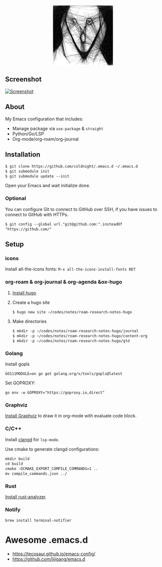 <p align="center">
    <img src="https://raw.githubusercontent.com/coldnight/.emacs.d/master/logo.png" alt="Emacs Configuration" />
</p>

## Screenshot

[![Screenshot](https://gist.githubusercontent.com/coldnight/85f0ffc797d17754cdb20a93b5536e69/raw/6114fe94c4d8aa42cae8a946ee7a7a6eacde4b31/emacs.png)](https://gist.githubusercontent.com/coldnight/85f0ffc797d17754cdb20a93b5536e69/raw/6114fe94c4d8aa42cae8a946ee7a7a6eacde4b31/emacs.png)

## About

My Emacs configuration that includes:

- Manage package via `use-package` & `straight`
- Python/Go/LSP
- Org-mode/org-roam/org-journal

## Installation

```shell
$ git clone https://github.com/coldnight/.emacs.d ~/.emacs.d
$ git submodule init
$ git submodule update --init
```

Open your Emacs and wait initialize done.

### Optional

 You can configure Git to connect to GitHub over SSH, if you have issues to connect to GitHub with HTTPs.

```shell
$ git config --global url."git@github.com:".insteadOf "https://github.com/"
```

## Setup


### icons

Install all-the-icons fonts: `M-x all-the-icons-install-fonts RET`

### org-roam & org-journal & org-agenda &ox-hugo

1. [Install hugo](https://gohugo.io/getting-started/installing/)
2. Create a hugo site

	```shell
	$ hugo new site ~/codes/notes/roam-research-notes-hugo
	```
3. Make directories

	```shell
	$ mkdir -p ~/codes/notes/roam-research-notes-hugo/journal
	$ mkdir -p ~/codes/notes/roam-research-notes-hugo/content-org
	$ mkdir -p ~/codes/notes/roam-research-notes-hugo/gtd
	```

### Golang

Install gopls

```shell
GO111MODULE=on go get golang.org/x/tools/gopls@latest
```

Set GOPROXY:

``` shell
go env -w GOPROXY="https://goproxy.io,direct"
```

### Graphviz

[Install Graphviz](https://graphviz.org/download/) to draw it in org-mode with evaluate code block.

### C/C++

Install [clangd](https://clangd.llvm.org/installation.html) for `lsp-mode`.

Use cmake to generate clangd configurations:

``` shell
mkdir build
cd build
cmake -DCMAKE_EXPORT_COMPILE_COMMANDS=1 ..
mv compile_commands.json ../
```
### Rust

[Install rust-analyzer](https://rust-analyzer.github.io/manual.html#rust-analyzer-language-server-binary).

### Notify

``` shell
brew install terminal-notifier
```

# Awesome .emacs.d

- https://tecosaur.github.io/emacs-config/
- https://github.com/lijigang/emacs.d
